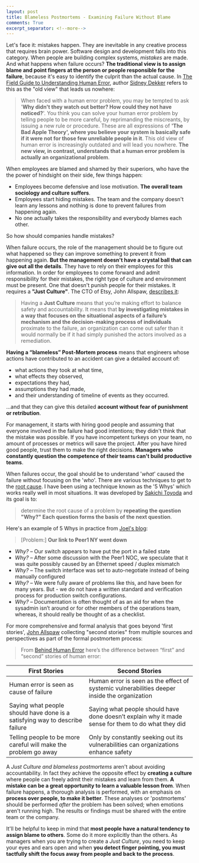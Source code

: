 ```yaml
---
layout: post
title: Blameless Postmortems - Examining Failure Without Blame
comments: True
excerpt_separator: <!--more-->
---
```


Let's face it: mistakes happen. They are inevitable in any creative process that requires brain power. Software design and development falls into this category. When people are building complex systems, *mistakes* are made. And what happens when failure occurs? **The traditional view is to assign blame and point fingers at the person or people responsible for the failure**, because it's easy to identify the culprit than the actual cause. In [The Field Guide to Understanding Human Error](https://www.amazon.com/Field-Guide-Understanding-Human-Error/dp/0754648265), author [Sidney Dekker](http://sidneydekker.com/) refers to this as the "old view" that leads us nowhere:

<!--more-->

> When faced with a human error problem, you may be tempted to ask '**Why didn't they watch out better? How could they not have noticed?**'. You think you can solve your human error problem by telling people to be more careful, by reprimanding the miscreants, by issuing a new rule or procedure. These are all expressions of **'The Bad Apple Theory', where you believe your system is basically safe if it were not for those few unreliable people in it**. This old view of human error is increasingly outdated and will lead you nowhere. **The new view, in contrast, understands that a human error problem is actually an organizational problem**.

When employees are blamed and shamed by their superiors, who have the the power of hindsight on their side, few things happen:

- Employees become defensive and lose motivation. **The overall team sociology and culture suffers**.
- Employees start hiding mistakes. The team and the company doesn't learn any lessons and nothing is done to prevent failures from happening again.
- No one actually takes the responsibility and everybody blames each other.

So how should companies handle mistakes?

When failure occurs, the role of the management should be to figure out what happened so they can improve something to prevent it from happening again. **But the management doesn't have a crystal ball that can give out all the details**. They have to rely on their employees for this information. In order for employees to come forward and admit responsibility for their mistakes, the right type of culture and environment must be present. One that doesn't punish people for their mistakes. It requires a **"Just Culture"**. The CTO of Etsy, John Allspaw, [describes it](https://codeascraft.com/2012/05/22/blameless-postmortems/):

> Having a **Just Culture** means that you’re making effort to balance safety and accountability.  It means that **by investigating mistakes in a way that focuses on the situational aspects of a failure’s mechanism and the decision-making process of individuals** proximate to the failure, an organization can come out safer than it would normally be if it had simply punished the actors involved as a remediation.
>
**Having a “blameless” Post-Mortem process** means that engineers whose actions have contributed to an accident can give a detailed account of:
>
- what actions they took at what time,
- what effects they observed,
- expectations they had,
- assumptions they had made,
- and their understanding of timeline of events as they occurred.
>
…and that they can give this detailed **account without fear of punishment or retribution**.

For management, it starts with hiring good people and assuming that everyone involved in the failure had good intentions; they didn't think that the mistake was possible. If you have incompetent turkeys on your team, no amount of processes or metrics will save the project. After you have hired good people, trust them to make the right decisions. **Managers who constantly question the competence of their teams can't build productive teams**.

When failures occur, the goal should be to understand '*what*' caused the failure without focusing on the '*who*'. There are various techniques to get to the [root cause](https://en.wikipedia.org/wiki/Root_cause). I have been using a technique known as the '5 Whys' which works really well in most situations. It was developed by [Sakichi Toyoda](https://en.wikipedia.org/wiki/Sakichi_Toyoda) and its goal is to:

>  determine the root cause of a problem by **repeating the question "Why?" Each question forms the basis of the next question**.

Here's an example of 5 Whys in practice from [Joel's blog](http://www.joelonsoftware.com/items/2008/01/22.html):

> [Problem:] **Our link to Peer1 NY went down**
>
- *Why?* – Our switch appears to have put the port in a failed state
- *Why?* – After some discussion with the Peer1 NOC, we speculate that it was quite possibly caused by an Ethernet speed / duplex mismatch
- *Why?* – The switch interface was set to auto-negotiate instead of being manually configured
- *Why?* – We were fully aware of problems like this, and have been for many years.  But - we do not have a written standard and verification process for production switch configurations.
- *Why?* – Documentation is often thought of as an aid for when the sysadmin isn’t around or for other members of the operations team, whereas, it should really be thought of as a checklist.

For more comprehensive and formal analysis that goes beyond 'first stories', [John Allspaw](https://codeascraft.com/2012/05/22/blameless-postmortems/) collecting "second stories" from multiple sources and perspectives as part of the formal postmortem process:

> From [Behind Human Error](https://www.amazon.com/Behind-Human-Error-David-Woods/dp/0754678342) here’s the difference between “first” and “second” stories of human error:

| First Stories  | Second Stories  |
|---|---|
| Human error is seen as cause of failure	  |  Human error is seen as the effect of systemic vulnerabilities deeper inside the organization |
| Saying what people should have done is a satisfying way to describe failure  | Saying what people should have done doesn’t explain why it made sense for them to do what they did  |
| Telling people to be more careful will make the problem go away  | Only by constantly seeking out its vulnerabilities can organizations enhance safety  |

A *Just Culture and blameless postmortems* aren't about avoiding accountability. In fact they achieve the opposite effect by **creating a culture** where people can freely admit their mistakes and learn from them. **A mistake can be a great opportunity to learn a valuable lesson from**. When failure happens, a thorough analysis is performed, with an emphasis on **process over people, to make it better**. These analyses or 'postmortems' should be performed *after* the problem has been solved; when emotions aren't running high. The results or findings must be shared with the entire team or the company.

It'll be helpful to keep in mind that **most people have a natural tendency to assign blame to others**. Some do it more explicitly than the others. As managers when you are trying to create a *Just Culture*, you need to keep your eyes and ears open and when **you detect finger pointing, you must tactfully shift the focus away from people and back to the process**.

